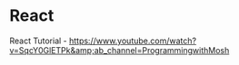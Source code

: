 # React
React Tutorial - https://www.youtube.com/watch?v=SqcY0GlETPk&amp;ab_channel=ProgrammingwithMosh
